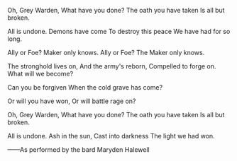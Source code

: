 Oh, Grey Warden,
What have you done?
The oath you have taken
Is all but broken.

All is undone.
Demons have come
To destroy this peace
We have had for so long.

Ally or Foe?
Maker only knows.
Ally or Foe?
The Maker only knows.

The stronghold lives on,
And the army's reborn,
Compelled to forge on.
What will we become?

Can you be forgiven
When the cold grave has come?

Or will you have won,
Or will battle rage on?

Oh, Grey Warden,
What have you done?
The oath you have taken
Is all but broken.

All is undone.
Ash in the sun,
Cast into darkness
The light we had won.

——As performed by the bard Maryden Halewell

